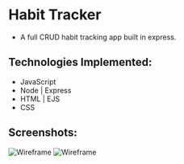 # Habit Tracker

* A full CRUD habit tracking app built in express.

## Technologies Implemented: 

* JavaScript
* Node | Express
* HTML | EJS
* CSS

## Screenshots: 

![Wireframe](https://i.imgur.com/QJ5TzaZ.png)
![Wireframe](https://i.imgur.com/Sus6fmW.png)